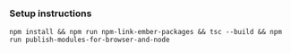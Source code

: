 ### Setup instructions

```
npm install && npm run npm-link-ember-packages && tsc --build && npm run publish-modules-for-browser-and-node
```


